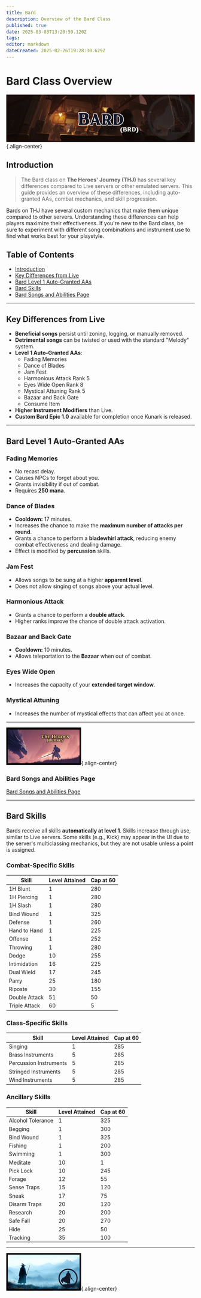 ```yaml
---
title: Bard
description: Overview of the Bard Class
published: true
date: 2025-03-03T13:20:59.120Z
tags: 
editor: markdown
dateCreated: 2025-02-26T19:28:30.629Z
---
```


# Bard Class Overview

![](/bardpage.png){.align-center}

## Introduction

> The Bard class on **The Heroes' Journey (THJ)** has several key differences compared to Live servers or other emulated servers. This guide provides an overview of these differences, including auto-granted AAs, combat mechanics, and skill progression.

Bards on THJ have several custom mechanics that make them unique compared to other servers. Understanding these differences can help players maximize their effectiveness. If you're new to the Bard class, be sure to experiment with different song combinations and instrument use to find what works best for your playstyle.

## Table of Contents

- [Introduction](#introduction)
- [Key Differences from Live](#key-differences-from-live)
- [Bard Level 1 Auto-Granted AAs](#bard-level-1-auto-granted-aas)
- [Bard Skills](#bard-skills)
- [Bard Songs and Abilities Page](#bard-songs-and-abilities-page)


---

## Key Differences from Live

-   **Beneficial songs** persist until zoning, logging, or manually removed.
-   **Detrimental songs** can be twisted or used with the standard "Melody" system.
-   **Level 1 Auto-Granted AAs**:
    -   Fading Memories
    -   Dance of Blades
    -   Jam Fest
    -   Harmonious Attack Rank 5
    -   Eyes Wide Open Rank 8
    -   Mystical Attuning Rank 5
    -   Bazaar and Back Gate
    -   Consume Item
-   **Higher Instrument Modifiers** than Live.
-   **Custom Bard Epic 1.0** available for completion once Kunark is released.

---

## Bard Level 1 Auto-Granted AAs

### Fading Memories

-   No recast delay.
-   Causes NPCs to forget about you.
-   Grants invisibility if out of combat.
-   Requires **250 mana**.

### Dance of Blades

-   **Cooldown:** 17 minutes.
-   Increases the chance to make the **maximum number of attacks per round**.
-   Grants a chance to perform a **bladewhirl attack**, reducing enemy combat effectiveness and dealing damage.
-   Effect is modified by **percussion** skills.

### Jam Fest

-   Allows songs to be sung at a higher **apparent level**.
-   Does not allow singing of songs above your actual level.

### Harmonious Attack

-   Grants a chance to perform a **double attack**.
-   Higher ranks improve the chance of double attack activation.

### Bazaar and Back Gate

-   **Cooldown:** 10 minutes.
-   Allows teleportation to the **Bazaar** when out of combat.

### Eyes Wide Open

-   Increases the capacity of your **extended target window**.

### Mystical Attuning

-   Increases the number of mystical effects that can affect you at once.

---

![thjpagebreak1.png](/thjpagebreak1.png){.align-center}

### Bard Songs and Abilities Page
[Bard Songs and Abilities Page](/classes-and-abilities/spells-and-abilities/brd)

---

## Bard Skills

Bards receive all skills **automatically at level 1**. Skills increase through use, similar to Live servers. Some skills (e.g., Kick) may appear in the UI due to the server's multiclassing mechanics, but they are not usable unless a point is assigned.

### Combat-Specific Skills

| Skill | Level Attained | Cap at 60 |
| --- | --- | --- |
| 1H Blunt | 1   | 280 |
| 1H Piercing | 1   | 280 |
| 1H Slash | 1   | 280 |
| Bind Wound | 1   | 325 |
| Defense | 1   | 260 |
| Hand to Hand | 1   | 225 |
| Offense | 1   | 252 |
| Throwing | 1   | 280 |
| Dodge | 10  | 255 |
| Intimidation | 16  | 225 |
| Dual Wield | 17  | 245 |
| Parry | 25  | 180 |
| Riposte | 30  | 155 |
| Double Attack | 51  | 50  |
| Triple Attack | 60  | 5   |

### Class-Specific Skills

| Skill | Level Attained | Cap at 60 |
| --- | --- | --- |
| Singing | 1   | 285 |
| Brass Instruments | 5   | 285 |
| Percussion Instruments | 5   | 285 |
| Stringed Instruments | 5   | 285 |
| Wind Instruments | 5   | 285 |

### Ancillary Skills

| Skill | Level Attained | Cap at 60 |
| --- | --- | --- |
| Alcohol Tolerance | 1   | 325 |
| Begging | 1   | 300 |
| Bind Wound | 1   | 325 |
| Fishing | 1   | 200 |
| Swimming | 1   | 300 |
| Meditate | 10  | 1   |
| Pick Lock | 10  | 245 |
| Forage | 12  | 55  |
| Sense Traps | 15  | 120 |
| Sneak | 17  | 75  |
| Disarm Traps | 20  | 120 |
| Research | 20  | 200 |
| Safe Fall | 20  | 270 |
| Hide | 25  | 50  |
| Tracking | 35  | 100 |

---

![thjpagebreak3.png](/thjpagebreak3.png){.align-center}